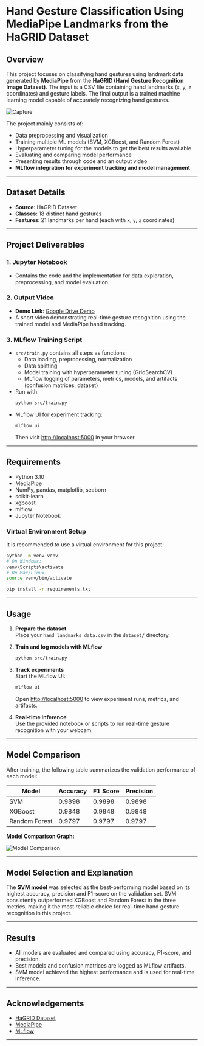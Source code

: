 # Hand Gesture Classification Using MediaPipe Landmarks from the HaGRID Dataset

## Overview

This project focuses on classifying hand gestures using landmark data generated by **MediaPipe** from the **HaGRID (Hand Gesture Recognition Image Dataset)**. The input is a CSV file containing hand landmarks (`x`, `y`, `z` coordinates) and gesture labels. The final output is a trained machine learning model capable of accurately recognizing hand gestures.

![Capture](https://github.com/user-attachments/assets/3f3a14fa-77fa-49e0-bd62-f220d328a990)

The project mainly consists of:
- Data preprocessing and visualization
- Training multiple ML models (SVM, XGBoost, and Random Forest)
- Hyperparameter tuning for the models to get the best results available
- Evaluating and comparing model performance
- Presenting results through code and an output video
- **MLflow integration for experiment tracking and model management**

---

## Dataset Details

- **Source**: HaGRID Dataset
- **Classes**: 18 distinct hand gestures
- **Features**: 21 landmarks per hand (each with `x`, `y`, `z` coordinates)

---

## Project Deliverables

### 1. Jupyter Notebook
- Contains the code and the implementation for data exploration, preprocessing, and model evaluation.

### 2. Output Video
- **Demo Link**: [Google Drive Demo](https://drive.google.com/file/d/1e-k6xg07kFS20H6oAt7aFrIbl0aZXfLO/view?usp=sharing)
- A short video demonstrating real-time gesture recognition using the trained model and MediaPipe hand tracking.

### 3. MLflow Training Script
- `src/train.py` contains all steps as functions:
  - Data loading, preprocessing, normalization
  - Data splitting
  - Model training with hyperparameter tuning (GridSearchCV)
  - MLflow logging of parameters, metrics, models, and artifacts (confusion matrices, dataset)
- Run with:
  ```sh
  python src/train.py
  ```
- MLflow UI for experiment tracking:
  ```sh
  mlflow ui
  ```
  Then visit [http://localhost:5000](http://localhost:5000) in your browser.

---

## Requirements

- Python 3.10
- MediaPipe
- NumPy, pandas, matplotlib, seaborn
- scikit-learn
- xgboost
- mlflow
- Jupyter Notebook

### Virtual Environment Setup

It is recommended to use a virtual environment for this project:

```sh
python -m venv venv
# On Windows:
venv\Scripts\activate
# On Mac/Linux:
source venv/bin/activate

pip install -r requirements.txt
```

---

## Usage

1. **Prepare the dataset**  
   Place your `hand_landmarks_data.csv` in the `dataset/` directory.

2. **Train and log models with MLflow**  
   ```sh
   python src/train.py
   ```

3. **Track experiments**  
   Start the MLflow UI:
   ```sh
   mlflow ui
   ```
   Open [http://localhost:5000](http://localhost:5000) to view experiment runs, metrics, and artifacts.

4. **Real-time Inference**  
   Use the provided notebook or scripts to run real-time gesture recognition with your webcam.

---

## Model Comparison

After training, the following table summarizes the validation performance of each model:

| Model         | Accuracy | F1 Score | Precision |
|---------------|----------|----------|-----------|
| SVM           | 0.9898   | 0.9898   | 0.9898    |
| XGBoost       | 0.9848   | 0.9848   | 0.9848    |
| Random Forest | 0.9797   | 0.9797   | 0.9797    |


**Model Comparison Graph:**

![Model Comparison](assets/model_comparison.png)

---

## Model Selection and Explanation

The **SVM model** was selected as the best-performing model based on its highest accuracy, precision and F1-score on the validation set. SVM consistently outperformed XGBoost and Random Forest in the three metrics, making it the most reliable choice for real-time hand gesture recognition in this project.

---

## Results

- All models are evaluated and compared using accuracy, F1-score, and precision.
- Best models and confusion matrices are logged as MLflow artifacts.
- SVM model achieved the highest performance and is used for real-time inference.

---

## Acknowledgements

- [HaGRID Dataset](https://hagrid-data.github.io/)
- [MediaPipe](https://mediapipe.dev/)
- [MLflow](https://mlflow.org/)

---